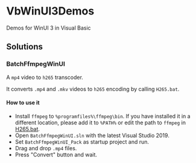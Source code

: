 # VbWinUI3Demos
Demos for WinUI 3 in Visual Basic

## Solutions
### BatchFfmpegWinUI
A `mp4` video to `h265` transcoder.

It converts `.mp4` and `.mkv` videos to `h265` encoding by calling `H265.bat`.

#### How to use it
- Install `ffmpeg` to `%programfiles%\ffmpeg\bin`. If you have installed it in a different location, please add it to `%PATH%` or edit the path to `ffmpeg` in [H265.bat](BatchFfmpegWinUI_Pack\BatchFfmpegWinUI\H265.bat).
- Open `BatchFfmpegWinUI.sln` with the latest Visual Studio 2019.
- Set `BatchFfmpegWinUI_Pack` as startup project and run.
- Drag and drop `.mp4` files.
- Press "Convert" button and wait.
